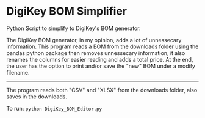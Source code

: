 # DigiKey BOM Simplifier

Python Script to simplify to DigiKey's BOM generator.

The DigiKey BOM generator, in my opinion, adds a lot of unnessecary information.
This program reads a BOM from the downloads folder using the pandas python package then
removes unnessecary information, it also renames the columns for easier reading and adds 
a total price. At the end, the user has the option to print and/or save the "new" BOM 
under a modify filename.

<hr>

The program reads both "CSV" and "XLSX" from the downloads folder, also saves in the downloads.

To run: `python DigiKey_BOM_Editor.py`